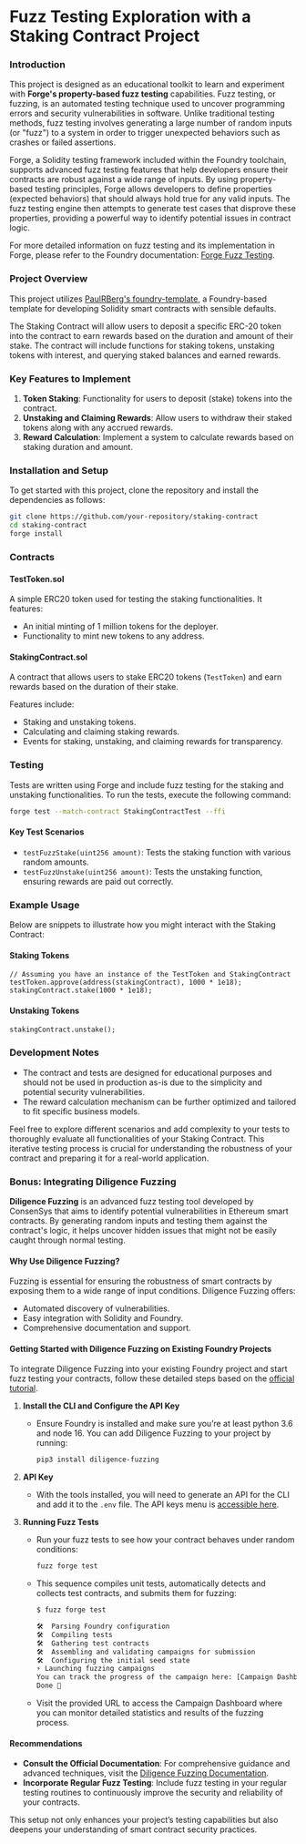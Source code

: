 
# Fuzz Testing Exploration with a Staking Contract Project

### Introduction

This project is designed as an educational toolkit to learn and experiment with **Forge's property-based fuzz testing** capabilities. Fuzz testing, or fuzzing, is an automated testing technique used to uncover programming errors and security vulnerabilities in software. Unlike traditional testing methods, fuzz testing involves generating a large number of random inputs (or "fuzz") to a system in order to trigger unexpected behaviors such as crashes or failed assertions. 

Forge, a Solidity testing framework included within the Foundry toolchain, supports advanced fuzz testing features that help developers ensure their contracts are robust against a wide range of inputs. By using property-based testing principles, Forge allows developers to define properties (expected behaviors) that should always hold true for any valid inputs. The fuzz testing engine then attempts to generate test cases that disprove these properties, providing a powerful way to identify potential issues in contract logic.

For more detailed information on fuzz testing and its implementation in Forge, please refer to the Foundry documentation: [Forge Fuzz Testing](https://book.getfoundry.sh/forge/fuzz-testing).

### Project Overview

This project utilizes [PaulRBerg's foundry-template](https://github.com/PaulRBerg/foundry-template), a Foundry-based template for developing Solidity smart contracts with sensible defaults.

The Staking Contract will allow users to deposit a specific ERC-20 token into the contract to earn rewards based on the duration and amount of their stake. The contract will include functions for staking tokens, unstaking tokens with interest, and querying staked balances and earned rewards.

### Key Features to Implement

1. **Token Staking**: Functionality for users to deposit (stake) tokens into the contract.
2. **Unstaking and Claiming Rewards**: Allow users to withdraw their staked tokens along with any accrued rewards.
3. **Reward Calculation**: Implement a system to calculate rewards based on staking duration and amount.

### Installation and Setup

To get started with this project, clone the repository and install the dependencies as follows:

```bash
git clone https://github.com/your-repository/staking-contract
cd staking-contract
forge install
```

### Contracts

#### TestToken.sol

A simple ERC20 token used for testing the staking functionalities. It features:

- An initial minting of 1 million tokens for the deployer.
- Functionality to mint new tokens to any address.

#### StakingContract.sol

A contract that allows users to stake ERC20 tokens (`TestToken`) and earn rewards based on the duration of their stake.

Features include:
- Staking and unstaking tokens.
- Calculating and claiming staking rewards.
- Events for staking, unstaking, and claiming rewards for transparency.

### Testing

Tests are written using Forge and include fuzz testing for the staking and unstaking functionalities. To run the tests, execute the following command:

```bash
forge test --match-contract StakingContractTest --ffi
```

#### Key Test Scenarios

- `testFuzzStake(uint256 amount)`: Tests the staking function with various random amounts.
- `testFuzzUnstake(uint256 amount)`: Tests the unstaking function, ensuring rewards are paid out correctly.

### Example Usage

Below are snippets to illustrate how you might interact with the Staking Contract:

#### Staking Tokens

```solidity
// Assuming you have an instance of the TestToken and StakingContract
testToken.approve(address(stakingContract), 1000 * 1e18);
stakingContract.stake(1000 * 1e18);
```

#### Unstaking Tokens

```solidity
stakingContract.unstake();
```

### Development Notes

- The contract and tests are designed for educational purposes and should not be used in production as-is due to the simplicity and potential security vulnerabilities.
- The reward calculation mechanism can be further optimized and tailored to fit specific business models.

Feel free to explore different scenarios and add complexity to your tests to thoroughly evaluate all functionalities of your Staking Contract. This iterative testing process is crucial for understanding the robustness of your contract and preparing it for a real-world application.



### Bonus: Integrating Diligence Fuzzing

**Diligence Fuzzing** is an advanced fuzz testing tool developed by ConsenSys that aims to identify potential vulnerabilities in Ethereum smart contracts. By generating random inputs and testing them against the contract's logic, it helps uncover hidden issues that might not be easily caught through normal testing.

#### Why Use Diligence Fuzzing?

Fuzzing is essential for ensuring the robustness of smart contracts by exposing them to a wide range of input conditions. Diligence Fuzzing offers:
- Automated discovery of vulnerabilities.
- Easy integration with Solidity and Foundry.
- Comprehensive documentation and support.

#### Getting Started with Diligence Fuzzing on Existing Foundry Projects

To integrate Diligence Fuzzing into your existing Foundry project and start fuzz testing your contracts, follow these detailed steps based on the [official tutorial](https://fuzzing-docs.diligence.tools/getting-started/fuzzing-foundry-projects).

1. **Install the CLI and Configure the API Key**
   - Ensure Foundry is installed and make sure you’re at least python 3.6 and node 16. You can add Diligence Fuzzing to your project by running:
     ```bash
     pip3 install diligence-fuzzing
     ```
2. **API Key**
   - With the tools installed, you will need to generate an API for the CLI and add it to the `.env` file. The API keys menu is [accessible here](https://fuzzing.diligence.tools/keys). 

3. **Running Fuzz Tests**
   - Run your fuzz tests to see how your contract behaves under random conditions:
     ```bash
     fuzz forge test
     ```
   - This sequence compiles unit tests, automatically detects and collects test contracts, and submits them for fuzzing:
      ```bash
      $ fuzz forge test

      🛠️  Parsing Foundry configuration
      🛠️  Compiling tests
      🛠️  Gathering test contracts
      🛠️  Assembling and validating campaigns for submission
      🛠️  Configuring the initial seed state
      ⚡️ Launching fuzzing campaigns
      You can track the progress of the campaign here: [Campaign Dashboard](https://fuzzing.diligence.tools/campaigns/cmp_ffcd3abf6b0640598c7cc7e436717xxx)
      Done 🎉
      ```
   - Visit the provided URL to access the Campaign Dashboard where you can monitor detailed statistics and results of the fuzzing process.

#### Recommendations

- **Consult the Official Documentation**: For comprehensive guidance and advanced techniques, visit the [Diligence Fuzzing Documentation](https://fuzzing-docs.diligence.tools/getting-started/fuzzing-foundry-projects).
- **Incorporate Regular Fuzz Testing**: Include fuzz testing in your regular testing routines to continuously improve the security and reliability of your contracts.

This setup not only enhances your project’s testing capabilities but also deepens your understanding of smart contract security practices.

